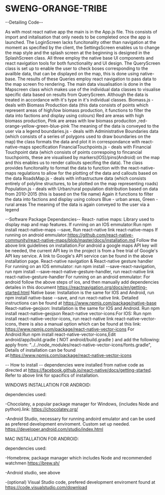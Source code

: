 # SWENG-ORANGE-TRIBE

--Detailing Code--

As with most react native app the main is in the App.js file. This consists of import and initalisation that only needs to be completed once the app is launched. 
The LoginScreen lacks funcitonality other than navigation at the moment as specified by the client, the SettingsScreen enables us to change the map style and the splash screen at the beginning is designed in the SplashScreen class. All three employ the native base UI components and react navigation tools for both functionality and UI design. The QueryScreen class is set up to enable the user to check boses corresponding to the availble data, that can be displayed on the map, this is done using native-base. The results of these Queries employ react navigation to pass data to the map screen fro rendering. 
The main data visualisation is done in the Mapscreen class which makes use of the individual data classes to visualise specific data based on results from QueryScreen. Although the data is treated in accordance with it's type in it's individual classes. 
Biomass.js - 
    deals with Biomass Production data
    (this data consists of points which represent areas of high/low biomass production, it functions to filter the data into factions and display using colours)
    Red are areas with high biomass production, Pink are areas with low biomass produciton ,red-orange-yellow-green-blue-pink
    The meaning of the data is conveyed to the user via a legend
boundaries.js - 
    deals with Administrative Boundaries data (which consists of a series of polygons used to draw boundaries on the map)
    the class formats the data and plot it in correspondance with react-native-maps specification
FinancialTouchpoints.js - 
    deals with Financial Touchpoint data (which consists of points correspoing to fincancial touchpoints, these are visualised by markers(IOS)/pins(Android) on the map and this enables us to render callouts specifing the data). The class provides funcitonality to format the data to function with the react-native-maps regulations to allow for the plotting of the data and callouts based on the data
RoadsMap.js - 
    deals with infrastructure data (which consists entirely of polyline structures, to be plotted on the map representing roads)
Population.js - 
    deals with Urban/rural population distribution based on data from 2010-2015 (this is based on the file name)
    Again it functions to filter the data into factions and display using colours
    Blue - urban areas, Green - rural areas
    The meaning of the data is again conveyed to the user via a legend


--Software Package Dependancies--
React- native maps:
Library used to display map and map features.
If running on an IOS emmulator:Run npm install react-native-maps --save, Run react-native link react-native-maps
If running on android emmulator:https://github.com/react-native-community/react-native-maps/blob/master/docs/installation.md
Follow the above link guidelines on installation.For android a google maps API key will be needed, the current API key in the project is from a free trial of Google's API key service. A link to Google's API service can be found in the above installation page.
React-native navigation & React-native gesture handler
For running on an IOS emmulator: run npm install --save-react-navigation, run npm install --save-react-native-gesture-handler, run react-native link react-native-gesture-handler
For running on an android emmulator: For android follow the above steps of ios, and then manually add dependencies detailes in this document https://reactnavigation.org/docs/en/getting-started.html
Native base: Installation is the same for IOS and Android, run npm install native-base --save, and run react-native link. Detailed instructions can be found at https://www.npmjs.com/package/native-base
React-native-geojson: Installation is the same for IOS and Android. Run npm install react-native-geojson
React-native vector-icons:For IOS: Run npm install react-native-vector-icons, run react-native link react-native-vector-icons, there is also a manual option which can be found at this link: https://www.npmjs.com/package/react-native-vector-icons
For Android:Run npm install react-native-vector-icons,Edit android/app/build.gradle ( NOT android/build.gradle ) and add the following:
apply from: "../../node_modules/react-native-vector-icons/fonts.gradle", Details of installation can be found at:https://www.npmjs.com/package/react-native-vector-icons


-- How to install --
dependencies were installed from native code as directed at https://facebook.github.io/react-native/docs/getting-started.
Refer to above link for spacifics of installation.

WINDOWS INSTALLATION FOR ANDROID:

dependencies used:

-Chocolatey, a popular package manager for Windows, (includes Node and python).link: https://chocolatey.org/

-Android Studio, necessary for running andoird emulator and can be used as prefered development enviroment. Custom set up needed.  https://developer.android.com/studio/index.html


MAC INSTALLATION FOR ANDROID:

dependencies used:

-Homebrew, package manager which includes Node and recommended watchmen https://brew.sh/

-Android studio, see above

-(optional) Visual Studio code, prefered development enviroment found at https://code.visualstudio.com/download
